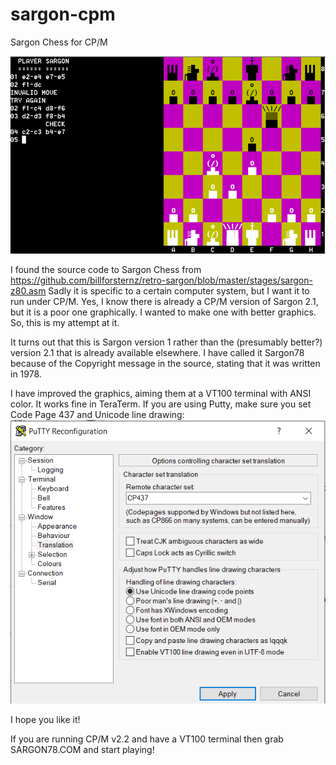 # sargon-cpm
Sargon Chess for CP/M

![Screenshot](sargon-chess.png)

I found the source code to Sargon Chess from https://github.com/billforsternz/retro-sargon/blob/master/stages/sargon-z80.asm
Sadly it is specific to a certain computer system, but I want it to run under CP/M.
Yes, I know there is already a CP/M version of Sargon 2.1, but it is a poor one graphically. I wanted to make one with better graphics.
So, this is my attempt at it.

It turns out that this is Sargon version 1 rather than the (presumably better?) version 2.1 that is already available elsewhere. I have called it Sargon78 because of the Copyright message in the source, stating that it was written in 1978.

I have improved the graphics, aiming them at a VT100 terminal with ANSI color. It works fine in TeraTerm. If you are using Putty, make sure you set Code Page 437 and Unicode line drawing:
![Putty Settings](putty-settings.png)

I hope you like it!

If you are running CP/M v2.2 and have a VT100 terminal then grab SARGON78.COM and start playing!

